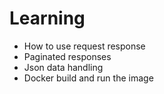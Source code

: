 # Learning 
- How to use request response
- Paginated responses
- Json data handling
- Docker build and run the image
